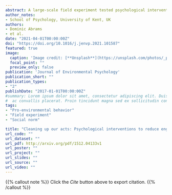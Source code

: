 ```yaml
---
abstract: A large-scale field experiment tested psychological interventions to reduce engine idling at long-wait stops. Messages based on theories of normative influence, outcome efficacy, and self-regulation were displayed approaching railway crossing on street poles. Observers coded whether drivers (N = 6049) turned off their engine while waiting at the railway crossings (only 27.2% did so at baseline). Automatic air quality monitors recorded levels of pollutants during barrier down times. To different degrees, the social norm and outcome efficacy messages successfully increased the proportion of drivers who turned off their engines (by 42% and 25%, respectively) and significantly reduced concentrations of atmospheric particulate matter (PM2.5) 2 m above ground level. Thus, the environment was improved through behavior change. Moreover, of both practical and theoretical significance, there was an ‘accelerator effect’, in line with theories of normative influence whereby the social norm message was increasingly effective as the volume of traffic increased.
author_notes:
- School of Psychology, University of Kent, UK
authors:
- Dominic Abrams
- et al.
date: "2021-04-01T00:00:00Z"
doi: "https://doi.org/10.1016/j.jenvp.2021.101587"
featured: true
image:
  caption: 'Image credit: [**Unsplash**](https://unsplash.com/photos/_p4P_ua9W_E)'
  focal_point: ""
  preview_only: false
publication: 'Journal of Environmental Psychology'
publication_short: ""
publication_types:
- "2"
publishDate: "2017-01-01T00:00:00Z"
#summary: Lorem ipsum dolor sit amet, consectetur adipiscing elit. Duis posuere tellus
#  ac convallis placerat. Proin tincidunt magna sed ex sollicitudin condimentum.
tags:
- "Pro-environmental behavior"
- "Field experiment"
- "Social norm"

title: "Cleaning up our acts: Psychological interventions to reduce engine idling and improve air quality"
url_code: ""
url_dataset: ""
url_pdf: http://arxiv.org/pdf/1512.04133v1
url_poster: ""
url_project: ""
url_slides: ""
url_source: ""
url_video: ""
---
```


{{% callout note %}}
Click the *Cite* button above to export citation.
{{% /callout %}}
